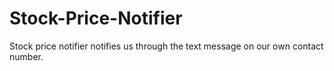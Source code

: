 # Stock-Price-Notifier
Stock price notifier notifies us through the text message on our own contact number.
